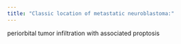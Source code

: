 ```yaml
---
title: "Classic location of metastatic neuroblastoma:"
---
```

periorbital tumor infiltration with associated proptosis

